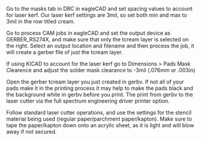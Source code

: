 Go to the masks tab in DRC in eagleCAD and set spacing values to account for laser kerf. Our laser kerf settings are 3mil, so set both min and max to 3mil in the row titled cream.

 
Go to process CAM jobs in eagleCAD and set the output device as GERBER_RS274X, and make sure that only the tcream layer is selected on the right. Select an output location and filename and then process the job, it will create a gerber file of just the tcream layer.

If using KICAD to account for the laser kerf go to Dimensions > Pads Mask Clearence and adjust the solder mask clearance to -3mil (.076mm or .003in)

Open the gerber tcream layer you just created in gerbv. If not all of your pads make it in the printing process it may help to make the pads black and the background white in gerbv before you print. The print from gerbv to the laser cutter via the full spectrum engineering driver printer option.

Follow standard laser cutter operations, and use the settings for the stencil material being used (regular paper/parchment paper/kapton). Make sure to tape the paper/kapton down onto an acrylic sheet, as it is light and will blow away if not secured. 
